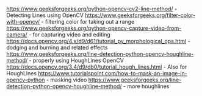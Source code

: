 https://www.geeksforgeeks.org/python-opencv-cv2-line-method/ - Detecting Lines using OpenCV
https://www.geeksforgeeks.org/filter-color-with-opencv/ - filtering color for taking out a range
https://www.geeksforgeeks.org/python-opencv-capture-video-from-camera/ - for capturing video and editing
https://docs.opencv.org/4.x/d9/d61/tutorial_py_morphological_ops.html - dodging and burning and related effects
https://www.geeksforgeeks.org/line-detection-python-opencv-houghline-method/ - properly using HoughLines OpenCV
https://docs.opencv.org/3.4/d9/db0/tutorial_hough_lines.html - Also for HoughLines
https://www.tutorialspoint.com/how-to-mask-an-image-in-opencv-python - masking video
https://www.geeksforgeeks.org/line-detection-python-opencv-houghline-method/ - more houghlines
